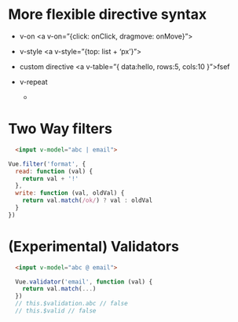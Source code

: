 # More flexible directive syntax
  
  - v-on
    <a v-on=”{click: onClick, dragmove: onMove}”></a>

  - v-style
    <a v-style=”{top: list + ‘px’}”></a>

  - custom directive
    <a v-table=”{ data:hello, rows:5, cols:10 }”>fsef</a>

  - v-repeat
    <ul>
      <li v-repeat="{
        data     : list,
        as       : 'item',
        filterBy : filterKey,
        orderBy  : orderKey
      }"></li>
    </ul>

# Two Way filters

``` html
  <input v-model="abc | email">
```

``` js
Vue.filter('format', {
  read: function (val) {
    return val + '!'
  },
  write: function (val, oldVal) {
    return val.match(/ok/) ? val : oldVal
  }
})
```

# (Experimental) Validators

``` html
  <input v-model="abc @ email">
```

``` js
  Vue.validator('email', function (val) {
    return val.match(...)
  })
  // this.$validation.abc // false
  // this.$valid // false
```